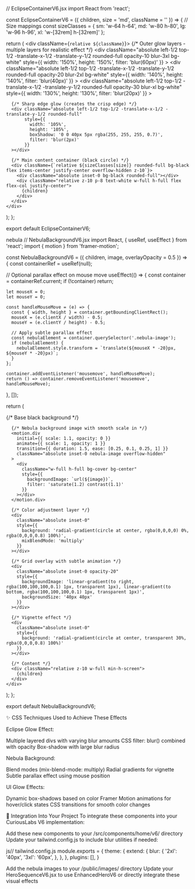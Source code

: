 // EclipseContainerV6.jsx
import React from 'react';

const EclipseContainerV6 = ({ children, size = 'md', className = '' }) => {
  // Size mappings
  const sizeClasses = {
    sm: 'w-64 h-64',
    md: 'w-80 h-80',
    lg: 'w-96 h-96',
    xl: 'w-[32rem] h-[32rem]'
  };
  
  return (
    <div className={`relative ${className}`}>
      {/* Outer glow layers - multiple layers for realistic effect */}
      <div className="absolute left-1/2 top-1/2 -translate-x-1/2 -translate-y-1/2 rounded-full opacity-10 blur-3xl bg-white"
           style={{ 
             width: '150%', 
             height: '150%', 
             filter: 'blur(60px)'
           }}
      ></div>
      <div className="absolute left-1/2 top-1/2 -translate-x-1/2 -translate-y-1/2 rounded-full opacity-20 blur-2xl bg-white"
           style={{ 
             width: '140%', 
             height: '140%', 
             filter: 'blur(40px)'
           }}
      ></div>
      <div className="absolute left-1/2 top-1/2 -translate-x-1/2 -translate-y-1/2 rounded-full opacity-30 blur-xl bg-white"
           style={{ 
             width: '130%', 
             height: '130%', 
             filter: 'blur(20px)'
           }}
      ></div>
      
      {/* Sharp edge glow (creates the crisp edge) */}
      <div className="absolute left-1/2 top-1/2 -translate-x-1/2 -translate-y-1/2 rounded-full"
           style={{ 
             width: '105%', 
             height: '105%',
             boxShadow: '0 0 40px 5px rgba(255, 255, 255, 0.7)',
             filter: 'blur(2px)'
           }}
      ></div>
      
      {/* Main content container (black circle) */}
      <div className={`relative ${sizeClasses[size]} rounded-full bg-black flex items-center justify-center overflow-hidden z-10`}>
        <div className="absolute inset-0 bg-black rounded-full"></div>
        <div className="relative z-10 p-8 text-white w-full h-full flex flex-col justify-center">
          {children}
        </div>
      </div>
    </div>
  );
};

export default EclipseContainerV6;



nebula
// NebulaBackgroundV6.jsx
import React, { useRef, useEffect } from 'react';
import { motion } from 'framer-motion';

const NebulaBackgroundV6 = ({ children, image, overlayOpacity = 0.5 }) => {
  const containerRef = useRef(null);
  
  // Optional parallax effect on mouse move
  useEffect(() => {
    const container = containerRef.current;
    if (!container) return;
    
    let mouseX = 0;
    let mouseY = 0;
    
    const handleMouseMove = (e) => {
      const { width, height } = container.getBoundingClientRect();
      mouseX = (e.clientX / width) - 0.5;
      mouseY = (e.clientY / height) - 0.5;
      
      // Apply subtle parallax effect
      const nebulaElement = container.querySelector('.nebula-image');
      if (nebulaElement) {
        nebulaElement.style.transform = `translate(${mouseX * -20}px, ${mouseY * -20}px)`;
      }
    };
    
    container.addEventListener('mousemove', handleMouseMove);
    return () => container.removeEventListener('mousemove', handleMouseMove);
  }, []);
  
  return (
    <div 
      ref={containerRef}
      className="relative min-h-screen w-full overflow-hidden"
    >
      {/* Base black background */}
      <div className="absolute inset-0 bg-black"></div>
      
      {/* Nebula background image with smooth scale in */}
      <motion.div
        initial={{ scale: 1.1, opacity: 0 }}
        animate={{ scale: 1, opacity: 1 }}
        transition={{ duration: 1.5, ease: [0.25, 0.1, 0.25, 1] }}
        className="absolute inset-0 nebula-image overflow-hidden"
      >
        <div 
          className="w-full h-full bg-cover bg-center"
          style={{
            backgroundImage: `url(${image})`,
            filter: 'saturate(1.2) contrast(1.1)'
          }}
        ></div>
      </motion.div>
      
      {/* Color adjustment layer */}
      <div 
        className="absolute inset-0"
        style={{
          background: 'radial-gradient(circle at center, rgba(0,0,0,0) 0%, rgba(0,0,0,0.8) 100%)',
          mixBlendMode: 'multiply'
        }}
      ></div>
      
      {/* Grid overlay with subtle animation */}
      <div 
        className="absolute inset-0 opacity-20"
        style={{
          backgroundImage: 'linear-gradient(to right, rgba(100,100,100,0.1) 1px, transparent 1px), linear-gradient(to bottom, rgba(100,100,100,0.1) 1px, transparent 1px)',
          backgroundSize: '40px 40px'
        }}
      ></div>
      
      {/* Vignette effect */}
      <div 
        className="absolute inset-0"
        style={{
          background: 'radial-gradient(circle at center, transparent 30%, rgba(0,0,0,0.8) 100%)'
        }}
      ></div>
      
      {/* Content */}
      <div className="relative z-10 w-full min-h-screen">
        {children}
      </div>
    </div>
  );
};

export default NebulaBackgroundV6;


✨ CSS Techniques Used to Achieve These Effects

Eclipse Glow Effect:

Multiple layered divs with varying blur amounts
CSS filter: blur() combined with opacity
Box-shadow with large blur radius


Nebula Background:

Blend modes (mix-blend-mode: multiply)
Radial gradients for vignette
Subtle parallax effect using mouse position


UI Glow Effects:

Dynamic box-shadows based on color
Framer Motion animations for hover/click states
CSS transitions for smooth color changes



🔄 Integration Into Your Project
To integrate these components into your CuriousLabs V6 implementation:

Add these new components to your /src/components/home/v6/ directory
Update your tailwind.config.js to include blur utilities if needed:

js// tailwind.config.js
module.exports = {
  theme: {
    extend: {
      blur: {
        '2xl': '40px',
        '3xl': '60px',
      },
    },
  },
  plugins: [],
}

Add the nebula images to your /public/images/ directory
Update your HeroSequenceV6.jsx to use EnhancedHeroV6 or directly integrate these visual effects